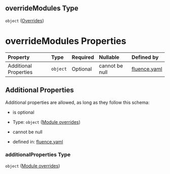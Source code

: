 ## overrideModules Type

`object` ([Overrides](fluence-properties-services-deployment-id-map-properties-deployment-list-deployment-properties-overrides.md))

# overrideModules Properties

| Property              | Type     | Required | Nullable       | Defined by                                                                                                                                                                                                                                                                                                |
| :-------------------- | :------- | :------- | :------------- | :-------------------------------------------------------------------------------------------------------------------------------------------------------------------------------------------------------------------------------------------------------------------------------------------------------- |
| Additional Properties | `object` | Optional | cannot be null | [fluence.yaml](fluence-properties-services-deployment-id-map-properties-deployment-list-deployment-properties-overrides-module-overrides.md "https://fluence.dev/schemas/fluence.yaml#/properties/services/additionalProperties/properties/deploy/items/properties/overrideModules/additionalProperties") |

## Additional Properties

Additional properties are allowed, as long as they follow this schema:



*   is optional

*   Type: `object` ([Module overrides](fluence-properties-services-deployment-id-map-properties-deployment-list-deployment-properties-overrides-module-overrides.md))

*   cannot be null

*   defined in: [fluence.yaml](fluence-properties-services-deployment-id-map-properties-deployment-list-deployment-properties-overrides-module-overrides.md "https://fluence.dev/schemas/fluence.yaml#/properties/services/additionalProperties/properties/deploy/items/properties/overrideModules/additionalProperties")

### additionalProperties Type

`object` ([Module overrides](fluence-properties-services-deployment-id-map-properties-deployment-list-deployment-properties-overrides-module-overrides.md))
